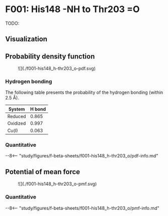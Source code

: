 # F001: His148 -NH to Thr203 =O

TODO:

## Visualization

<div id="reduced-view" class="mol-container"></div>
<script>
document.addEventListener('DOMContentLoaded', (event) => {
    const viewer = molstar.Viewer.create('reduced-view', {
        layoutIsExpanded: false,
        layoutShowControls: false,
        layoutShowRemoteState: false,
        layoutShowSequence: true,
        layoutShowLog: false,
        layoutShowLeftPanel: false,
        viewportShowExpand: true,
        viewportShowSelectionMode: true,
        viewportShowAnimation: false,
        pdbProvider: 'rcsb',
    }).then(viewer => {
        // viewer.loadStructureFromUrl("/analysis/005-rogfp-glh-md/data/traj/frame_106403.pdb", "pdb");
        viewer.loadSnapshotFromUrl("/misc/002-molstar-states/reduced-example.molj", "molj");
    });
});
</script>

## Probability density function

<figure markdown>
![](./f001-his148_h-thr203_o-pdf.svg)
</figure>

### Hydrogen bonding

The following table presents the probability of the hydrogen bonding (within 2.5 Å).

| System | H bond |
| ------ | ------ |
| Reduced | 0.865 |
| Oxidized | 0.997 |
| Cu(I) | 0.063 |

### Quantitative

--8<-- "study/figures/f-beta-sheets/f001-his148_h-thr203_o/pdf-info.md"

## Potential of mean force

<figure markdown>
![](./f001-his148_h-thr203_o-pmf.svg)
</figure>

### Quantitative

--8<-- "study/figures/f-beta-sheets/f001-his148_h-thr203_o/pmf-info.md"
